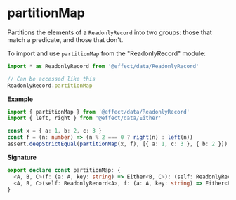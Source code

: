 # partitionMap

Partitions the elements of a `ReadonlyRecord` into two groups: those that match a predicate, and those that don't.

To import and use `partitionMap` from the "ReadonlyRecord" module:

```ts
import * as ReadonlyRecord from '@effect/data/ReadonlyRecord'

// Can be accessed like this
ReadonlyRecord.partitionMap
```

**Example**

```ts
import { partitionMap } from '@effect/data/ReadonlyRecord'
import { left, right } from '@effect/data/Either'

const x = { a: 1, b: 2, c: 3 }
const f = (n: number) => (n % 2 === 0 ? right(n) : left(n))
assert.deepStrictEqual(partitionMap(x, f), [{ a: 1, c: 3 }, { b: 2 }])
```

**Signature**

```ts
export declare const partitionMap: {
  <A, B, C>(f: (a: A, key: string) => Either<B, C>): (self: ReadonlyRecord<A>) => [Record<string, B>, Record<string, C>]
  <A, B, C>(self: ReadonlyRecord<A>, f: (a: A, key: string) => Either<B, C>): [Record<string, B>, Record<string, C>]
}
```
